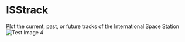 # ISStrack
Plot the current, past, or future tracks of the International Space Station
![Test Image 4](https://github.com/ankurk017/ISStrack/Sample_track/ISS_track.png)
